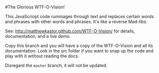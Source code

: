 #The Glorious WTF-O-Vision!

This JavaScriopt code rummages through text and replaces certain words and phrases with other words and phrases. It's like a reverse Mad-libs.

See: http://matthewkastor.github.com/WTF-O-Vision/ for details, documentation, and a live demo.

Copy this branch and you will have a copy of the WTF-O-Vision and all its documentation. Look in the src folder if you want to snap up the code and play with it without reading the docs.

Disregard the `master` branch, it will not be updated.
